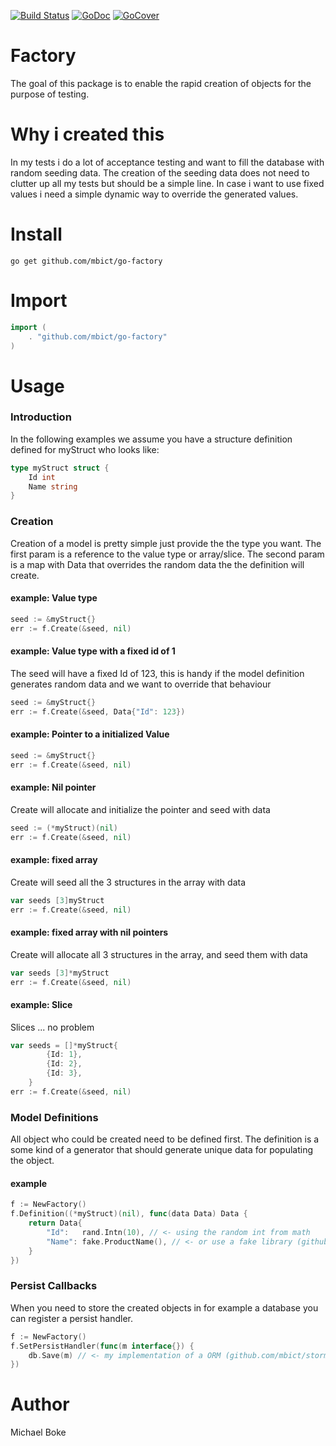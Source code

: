 [![Build Status](https://travis-ci.org/mbict/go-factory.png?branch=master)](https://travis-ci.org/mbict/go-factory)
[![GoDoc](https://godoc.org/github.com/mbict/go-factory?status.png)](http://godoc.org/github.com/mbict/go-factory)
[![GoCover](http://gocover.io/_badge/github.com/mbict/go-factory)](http://gocover.io/github.com/mbict/go-factory)

Factory
=======

The goal of this package is to enable the rapid creation of objects for the purpose of testing.

Why i created this
=====
In my tests i do a lot of acceptance testing and want to fill the database with random seeding data.
The creation of the seeding data does not need to clutter up all my tests but should be a simple line.
In case i want to use fixed values i need a simple dynamic way to override the generated values.

Install
=======
```
go get github.com/mbict/go-factory
```

Import
======
```GO
import (
    . "github.com/mbict/go-factory"
)
```

Usage
=====


### Introduction

In the following examples we assume you have a structure definition defined for myStruct who looks like:
```GO
type myStruct struct {
    Id int
    Name string
}
```

### Creation

Creation of a model is pretty simple just provide the the type you want.
The first param is a reference to the value type or array/slice.
The second param is a map with Data that overrides the random data the the definition will create.

#### example: Value type
```GO
seed := &myStruct{}
err := f.Create(&seed, nil)
```

#### example: Value type with a fixed id of 1
The seed will have a fixed Id of 123, this is handy if the model definition generates random data and we want to override that behaviour
```GO
seed := &myStruct{}
err := f.Create(&seed, Data{"Id": 123})
```


#### example: Pointer to a initialized Value
```GO
seed := &myStruct{}
err := f.Create(&seed, nil)
```

#### example: Nil pointer
Create will allocate and initialize the pointer and seed with data
```GO
seed := (*myStruct)(nil)
err := f.Create(&seed, nil)
```

#### example: fixed array
Create will seed all the 3 structures in the array with data
```GO
var seeds [3]myStruct
err := f.Create(&seed, nil)
```

#### example: fixed array with nil pointers
Create will allocate all 3 structures in the array, and seed them with data
```GO
var seeds [3]*myStruct
err := f.Create(&seed, nil)
```

#### example: Slice
Slices ... no problem
```GO
var seeds = []*myStruct{
		{Id: 1},
		{Id: 2},
		{Id: 3},
	}
err := f.Create(&seed, nil)
```

### Model Definitions
All object who could be created need to be defined first.
The definition is a some kind of a generator that should generate unique data for populating the object.

#### example
```GO
f := NewFactory()
f.Definition((*myStruct)(nil), func(data Data) Data {
    return Data{
        "Id":   rand.Intn(10), // <- using the random int from math
        "Name": fake.ProductName(), // <- or use a fake library (github.com/mbict/fake)
    }
})
```

### Persist Callbacks
When you need to store the created objects in for example a database you can register a persist handler.
```GO
f := NewFactory()
f.SetPersistHandler(func(m interface{}) {
    db.Save(m) // <- my implementation of a ORM (github.com/mbict/storm)
})
```

Author
======
Michael Boke

